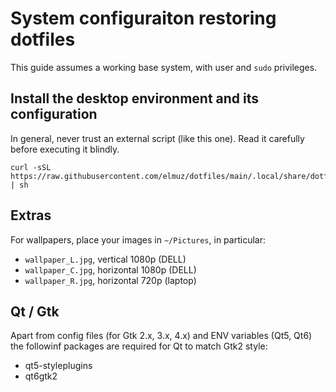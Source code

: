 # System configuraiton restoring dotfiles

This guide assumes a working base system, with user and `sudo` privileges.

## Install the desktop environment and its configuration

In general, never trust an external script (like this one). Read it carefully before executing
it blindly.

```shell
curl -sSL https://raw.githubusercontent.com/elmuz/dotfiles/main/.local/share/dotfiles/INSTALL.sh | sh
```

## Extras

For wallpapers, place your images in `~/Pictures`, in particular:
- `wallpaper_L.jpg`, vertical 1080p (DELL)
- `wallpaper_C.jpg`, horizontal 1080p (DELL)
- `wallpaper_R.jpg`, horizontal 720p (laptop)

## Qt / Gtk
Apart from config files (for Gtk 2.x, 3.x, 4.x) and ENV variables (Qt5, Qt6)
the followinf packages are required for Qt to match Gtk2 style:
- qt5-styleplugins
- qt6gtk2


